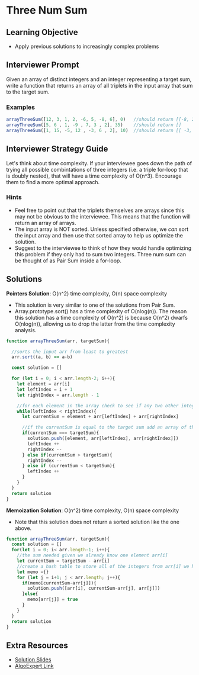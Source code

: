 # Three Num Sum


## Learning Objective
* Apply previous solutions to increasingly complex problems


## Interviewer Prompt
Given an array of distinct integers and an integer representing a target sum, write a function that returns an array of all triplets in the input array that sum to the target sum.


### Examples

```javascript
arrayThreeSum([12, 3, 1, 2, -6, 5, -8, 6], 0)   //should return [[-8, 2, 6], [-8, 3, 5], [-6, 1, 5]]
arrayThreeSum([5, 6 , 1, -9 , 7, 3 , 2], 35)    //should return []
arrayThreeSum([1, 15, -5, 12 , -3, 6 , 2], 10)  //should return [[ -3, 1, 12 ]]
```

## Interviewer Strategy Guide
Let's think about time complexity.  If your interviewee goes down the path of trying all possible combintations of three integers (i.e. a triple for-loop that is doubly nested), that will have a time complexity of O(n^3).  Encourage them to find a more optimal approach.

### Hints
- Feel free to point out that the triplets themselves are arrays since this may not be obvious to the interviewee. This means that the function will return an array of arrays.
- The input array is NOT sorted. Unless specified otherwise, we _can_ sort the input array and then use that sorted array to help us optimize the solution.
- Suggest to the interviewee to think of how they would handle optimizing this problem if they only had to sum two integers. Three num sum can be thought of as Pair Sum inside a for-loop.

## Solutions

**Pointers Solution**: O(n^2) time complexity, O(n) space complexity
- This solution is very similar to one of the solutions from Pair Sum.
- Array.prototype.sort() has a time complexity of O(nlog(n)). The reason this solution has a time complexity of O(n^2) is because O(n^2) dwarfs O(nlog(n)), allowing us to drop the latter from the time complexity analysis.
```javascript
function arrayThreeSum(arr, targetSum){

  //sorts the input arr from least to greatest
  arr.sort((a, b) => a-b)

  const solution = []

  for (let i = 0; i < arr.length-2; i++){
    let element = arr[i]
    let leftIndex = i + 1
    let rightIndex = arr.length - 1

    //for each element in the array check to see if any two other integers in the array add to the target sum
    while(leftIndex < rightIndex){
      let currentSum = element + arr[leftIndex] + arr[rightIndex]

      //if the currentSum is equal to the target sum add an array of those 3 integers to the solution array
      if(currentSum === targetSum){
        solution.push([element, arr[leftIndex], arr[rightIndex]])
        leftIndex ++
        rightIndex --
      } else if(currentSum > targetSum){
        rightIndex --
      } else if (currentSum < targetSum){
        leftIndex ++
      }
    }
  }
  return solution
}
```


**Memoization Solution**: O(n^2) time complexity, O(n) space complexity
- Note that this solution does not return a sorted solution like the one above.

```javascript
function arrayThreeSum(arr, targetSum){
  const solution = []
  for(let i = 0; i< arr.length-1; i++){
    //the sum needed given we already know one element arr[i]
    let currentSum = targetSum - arr[i]
    //create a hash table to store all of the integers from arr[i] we have tried
    let memo ={}
    for (let j = i+1; j < arr.length; j++){
      if(memo[currentSum-arr[j]]){
        solution.push([arr[i], currentSum-arr[j], arr[j]])
      }else{
        memo[arr[j]] = true
      }
    }
  }
  return solution
}
```

## Extra Resources
* [Solution Slides](https://docs.google.com/presentation/d/1PbP_bQ-6Y6FeOEnMlmgfT5_h0ssPq7QGbeAZq4kuAiw/edit?usp=sharing)
* [AlgoExpert Link](https://www.algoexpert.io/questions/Three%20Number%20Sum)